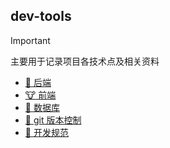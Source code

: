 ## dev-tools

> [!IMPORTANT]
> 主要用于记录项目各技术点及相关资料

- [🐲 后端](./backend/index.md)
- [🐮 前端](./frontend/index.md)
- [🥷 数据库](./db/index.md)
- [🤪 git 版本控制](./git/index.md)
- [🤬 开发规范](./dev-specifications.md)

